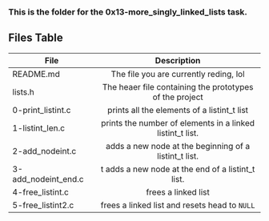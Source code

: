 ### This is the folder for the **0x13-more_singly_linked_lists** task.

Files Table
------------
| File          | Description   |
| ------------- |:-------------:|
| README.md     | The file you are currently reding, lol | 
| lists.h       | The heaer file containing the prototypes of the project      |
| 0-print\_listint.c |  prints all the elements of a listint\_t list      | 
| 1-listint\_len.c | prints  the number of elements in a linked listint\_t list.|
| 2-add\_nodeint.c |  adds a new node at the beginning of a listint\_t list. |
| 3-add\_nodeint\_end.c | t adds a new node at the end of a listint\_t list. |
| 4-free\_listint.c | frees a linked list |
| 5-free\_listint2.c| frees a linked list and resets head to `NULL` |
